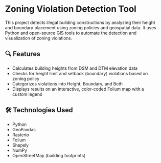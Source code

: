 # Zoning Violation Detection Tool

This project detects illegal building constructions by analyzing their height and boundary placement using zoning policies and geospatial data. It uses Python and open-source GIS tools to automate the detection and visualization of zoning violations.

## 🔍 Features
- Calculates building heights from DSM and DTM elevation data
- Checks for height limit and setback (boundary) violations based on zoning policy
- Categorizes violations into Height, Boundary, and Both
- Displays results on an interactive, color-coded Folium map with a custom legend

## 🛠 Technologies Used
- Python
- GeoPandas
- Rasterio
- Folium
- Shapely
- NumPy
- OpenStreetMap (building footprints)

